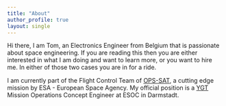```yaml
---
title: "About"
author_profile: true
layout: single
---
```



Hi there, I am Tom, an Electronics Engineer from Belgium that is passionate
about space engineering. If you are reading this then you are either interested in
what I am doing and want to learn more, or you want to hire me. In either of those
two cases you are in for a ride.

I am currently part of the Flight Control Team of [OPS-SAT](https://www.esa.int/Enabling_Support/Operations/OPS-SAT), a cutting edge mission by
ESA - European Space Agency. My official position is a [YGT](https://www.esa.int/About_Us/Careers_at_ESA/Graduates_Young_Graduate_Trainees) Mission Operations Concept
Engineer at ESOC in Darmstadt.
